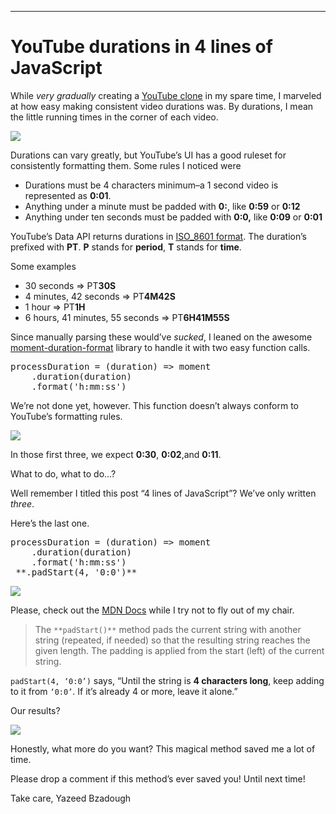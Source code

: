 * * *

# YouTube durations in 4 lines of JavaScript



While _very gradually_ creating a [YouTube clone](https://github.com/yazeedb/youtube-clone) in my spare time, I marveled at how easy making consistent video durations was. By durations, I mean the little running times in the corner of each video.

![](https://cdn-images-1.medium.com/max/1600/1*V-q__OZoY0L_LrUEQpaYBA.png)

Durations can vary greatly, but YouTube’s UI has a good ruleset for consistently formatting them. Some rules I noticed were

*   Durations must be 4 characters minimum–a 1 second video is represented as **0:01**.
*   Anything under a minute must be padded with **0:**, like **0:59** or **0:12**
*   Anything under ten seconds must be padded with **0:0,** like **0:09** or **0:01**

YouTube’s Data API returns durations in [ISO_8601 format](https://en.wikipedia.org/wiki/ISO_8601#Durations). The duration’s prefixed with **PT**. **P** stands for **period**, **T** stands for **time**.

Some examples

*   30 seconds => PT**30S**
*   4 minutes, 42 seconds => PT**4M42S**
*   1 hour => PT**1H**
*   6 hours, 41 minutes, 55 seconds => PT**6H41M55S**

Since manually parsing these would’ve _sucked_, I leaned on the awesome [moment-duration-format](https://github.com/jsmreese/moment-duration-format) library to handle it with two easy function calls.

<pre name="92d4" id="92d4" class="graf graf--pre graf-after--p">processDuration = (duration) => moment
    .duration(duration)
    .format('h:mm:ss')</pre>

We’re not done yet, however. This function doesn’t always conform to YouTube’s formatting rules.

![](https://cdn-images-1.medium.com/max/1600/1*yk6yOAgO11a-SuHJ842W1Q.png)

In those first three, we expect **0:30**, **0:02**,and **0:11**.

What to do, what to do…?

Well remember I titled this post “4 lines of JavaScript”? We’ve only written _three_.

Here’s the last one.

<pre name="58da" id="58da" class="graf graf--pre graf-after--p">processDuration = (duration) => moment
    .duration(duration)
    .format('h:mm:ss')
 **.padStart(4, '0:0')**</pre>

![](https://cdn-images-1.medium.com/max/1600/1*utZuHSnHNVcquuMHQs2Qbw.png)

Please, check out the [MDN Docs](https://developer.mozilla.org/en-US/docs/Web/JavaScript/Reference/Global_Objects/String/padStart) while I try not to fly out of my chair.

> The `**padStart()**` method pads the current string with another string (repeated, if needed) so that the resulting string reaches the given length. The padding is applied from the start (left) of the current string.

`padStart(4, ‘0:0’)` says, “Until the string is **4 characters long**, keep adding to it from `‘0:0’`. If it’s already 4 or more, leave it alone.”

Our results?

![](https://cdn-images-1.medium.com/max/1600/1*IDEHQX4-oB78dWfErpX1ZQ.png)

Honestly, what more do you want? This magical method saved me a lot of time.

Please drop a comment if this method’s ever saved you! Until next time!

Take care,
Yazeed Bzadough